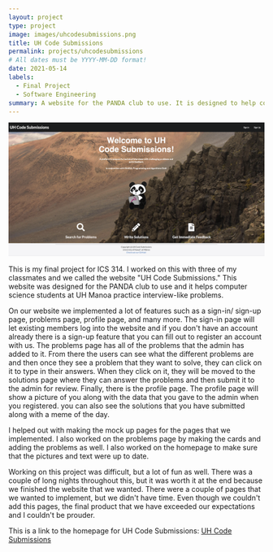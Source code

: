 ```yaml
---
layout: project
type: project
image: images/uhcodesubmissions.png
title: UH Code Submissions
permalink: projects/uhcodesubmissions
# All dates must be YYYY-MM-DD format!
date: 2021-05-14
labels:
  - Final Project
  - Software Engineering
summary: A website for the PANDA club to use. It is designed to help computer science majors practice algorithm problems.
---
```


<img class="ui medium right floated rounded image" src="../images/landing.png">

This is my final project for ICS 314. I worked on this with three of my classmates and we called the website "UH Code Submissions." This website was designed for the PANDA club to use and it helps computer science students at UH Manoa practice interview-like problems. 

On our website we implemented a lot of features such as a sign-in/ sign-up page, problems page, profile page, and many more. The sign-in page will let existing members log into the website and if you don't have an account already there is a sign-up feature that you can fill out to register an account with us. The problems page has all of the problems that the admin has added to it. From there the users can see what the different problems are and then once they see a problem that they want to solve, they can click on it to type in their answers. When they click on it, they will be moved to the solutions page where they can answer the problems and then submit it to the admin for review. Finally, there is the profile page. The profile page will show a picture of you along with the data that you gave to the admin when you registered. you can also see the solutions that you have submitted along with a meme of the day. 

I helped out with making the mock up pages for the pages that we implemented. I also worked on the problems page by making the cards and adding the problems as well. I also worked on the homepage to make sure that the pictures and text were up to date.

Working on this project was difficult, but a lot of fun as well. There was a couple of long nights throughout this, but it was worth it at the end because we finished the website that we wanted. There were a couple of pages that we wanted to implement, but we didn't have time. Even though we couldn't add this pages, the final product that we have exceeded our expectations and I couldn't be prouder.

This is a link to the homepage for UH Code Submissions: [UH Code Submissions](https://uh-code-submissions.github.io/)


